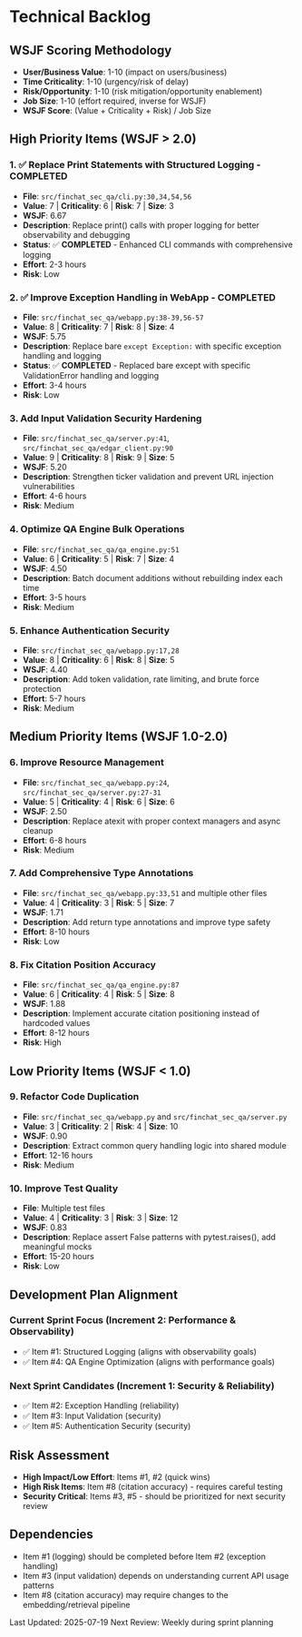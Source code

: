 # Technical Backlog

## WSJF Scoring Methodology
- **User/Business Value**: 1-10 (impact on users/business)
- **Time Criticality**: 1-10 (urgency/risk of delay)
- **Risk/Opportunity**: 1-10 (risk mitigation/opportunity enablement)
- **Job Size**: 1-10 (effort required, inverse for WSJF)
- **WSJF Score**: (Value + Criticality + Risk) / Job Size

## High Priority Items (WSJF > 2.0)

### 1. ✅ Replace Print Statements with Structured Logging - COMPLETED
- **File**: `src/finchat_sec_qa/cli.py:30,34,54,56`
- **Value**: 7 | **Criticality**: 6 | **Risk**: 7 | **Size**: 3
- **WSJF**: 6.67
- **Description**: Replace print() calls with proper logging for better observability and debugging
- **Status**: ✅ **COMPLETED** - Enhanced CLI commands with comprehensive logging
- **Effort**: 2-3 hours
- **Risk**: Low

### 2. ✅ Improve Exception Handling in WebApp - COMPLETED
- **File**: `src/finchat_sec_qa/webapp.py:38-39,56-57`
- **Value**: 8 | **Criticality**: 7 | **Risk**: 8 | **Size**: 4
- **WSJF**: 5.75
- **Description**: Replace bare `except Exception:` with specific exception handling and logging
- **Status**: ✅ **COMPLETED** - Replaced bare except with specific ValidationError handling and logging
- **Effort**: 3-4 hours
- **Risk**: Low

### 3. Add Input Validation Security Hardening
- **File**: `src/finchat_sec_qa/server.py:41`, `src/finchat_sec_qa/edgar_client.py:90`
- **Value**: 9 | **Criticality**: 8 | **Risk**: 9 | **Size**: 5
- **WSJF**: 5.20
- **Description**: Strengthen ticker validation and prevent URL injection vulnerabilities
- **Effort**: 4-6 hours
- **Risk**: Medium

### 4. Optimize QA Engine Bulk Operations
- **File**: `src/finchat_sec_qa/qa_engine.py:51`
- **Value**: 6 | **Criticality**: 5 | **Risk**: 7 | **Size**: 4
- **WSJF**: 4.50
- **Description**: Batch document additions without rebuilding index each time
- **Effort**: 3-5 hours
- **Risk**: Medium

### 5. Enhance Authentication Security
- **File**: `src/finchat_sec_qa/webapp.py:17,28`
- **Value**: 8 | **Criticality**: 6 | **Risk**: 8 | **Size**: 5
- **WSJF**: 4.40
- **Description**: Add token validation, rate limiting, and brute force protection
- **Effort**: 5-7 hours
- **Risk**: Medium

## Medium Priority Items (WSJF 1.0-2.0)

### 6. Improve Resource Management
- **File**: `src/finchat_sec_qa/webapp.py:24`, `src/finchat_sec_qa/server.py:27-31`
- **Value**: 5 | **Criticality**: 4 | **Risk**: 6 | **Size**: 6
- **WSJF**: 2.50
- **Description**: Replace atexit with proper context managers and async cleanup
- **Effort**: 6-8 hours
- **Risk**: Medium

### 7. Add Comprehensive Type Annotations
- **File**: `src/finchat_sec_qa/webapp.py:33,51` and multiple other files
- **Value**: 4 | **Criticality**: 3 | **Risk**: 5 | **Size**: 7
- **WSJF**: 1.71
- **Description**: Add return type annotations and improve type safety
- **Effort**: 8-10 hours
- **Risk**: Low

### 8. Fix Citation Position Accuracy
- **File**: `src/finchat_sec_qa/qa_engine.py:87`
- **Value**: 6 | **Criticality**: 4 | **Risk**: 5 | **Size**: 8
- **WSJF**: 1.88
- **Description**: Implement accurate citation positioning instead of hardcoded values
- **Effort**: 8-12 hours
- **Risk**: High

## Low Priority Items (WSJF < 1.0)

### 9. Refactor Code Duplication
- **File**: `src/finchat_sec_qa/webapp.py` and `src/finchat_sec_qa/server.py`
- **Value**: 3 | **Criticality**: 2 | **Risk**: 4 | **Size**: 10
- **WSJF**: 0.90
- **Description**: Extract common query handling logic into shared module
- **Effort**: 12-16 hours
- **Risk**: Medium

### 10. Improve Test Quality
- **File**: Multiple test files
- **Value**: 4 | **Criticality**: 3 | **Risk**: 3 | **Size**: 12
- **WSJF**: 0.83
- **Description**: Replace assert False patterns with pytest.raises(), add meaningful mocks
- **Effort**: 15-20 hours
- **Risk**: Low

## Development Plan Alignment

### Current Sprint Focus (Increment 2: Performance & Observability)
- ✅ Item #1: Structured Logging (aligns with observability goals)
- ✅ Item #4: QA Engine Optimization (aligns with performance goals)

### Next Sprint Candidates (Increment 1: Security & Reliability)
- ✅ Item #2: Exception Handling (reliability)
- ✅ Item #3: Input Validation (security)
- ✅ Item #5: Authentication Security (security)

## Risk Assessment
- **High Impact/Low Effort**: Items #1, #2 (quick wins)
- **High Risk Items**: Item #8 (citation accuracy) - requires careful testing
- **Security Critical**: Items #3, #5 - should be prioritized for next security review

## Dependencies
- Item #1 (logging) should be completed before Item #2 (exception handling)
- Item #3 (input validation) depends on understanding current API usage patterns
- Item #8 (citation accuracy) may require changes to the embedding/retrieval pipeline

Last Updated: 2025-07-19
Next Review: Weekly during sprint planning